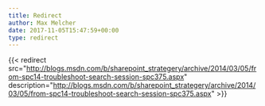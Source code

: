```yaml
---
title: Redirect
author: Max Melcher
date: 2017-11-05T15:47:59+00:00
type: redirect
---
```

{{< redirect src="http://blogs.msdn.com/b/sharepoint_strategery/archive/2014/03/05/from-spc14-troubleshoot-search-session-spc375.aspx" description="http://blogs.msdn.com/b/sharepoint_strategery/archive/2014/03/05/from-spc14-troubleshoot-search-session-spc375.aspx" >}}
